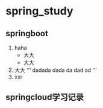 # spring_study
## springboot ##
1. haha
    + 大大
    + 大大
2. 大大
‘’‘
    dadada
    dada
    da
    dad
    ad
’‘’
3. xxi
## springcloud学习记录
